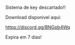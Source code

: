 Sistema de key descartado!! 

Download disponivel aqui:

https://discord.gg/BNGpb4Wq

Expira em 7 dias!
